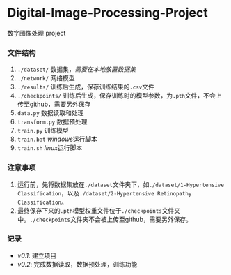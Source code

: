 # Digital-Image-Processing-Project
数字图像处理 project

### 文件结构

1. `./dataset/` 数据集，*需要在本地放置数据集*
2. `./network/` 网络模型
3. `./results/` 训练后生成，保存训练结果的`.csv`文件
4. `./checkpoints/` 训练后生成，保存训练时的模型参数，为`.pth`文件，不会上传至github，需要另外保存
5. `data.py` 数据读取和处理
6. `transform.py` 数据预处理
7. `train.py` 训练模型
8. `train.bat` *windows*运行脚本
9. `train.sh` *linux*运行脚本

### 注意事项

1. 运行前，先将数据集放在`./dataset`文件夹下，如`./dataset/1-Hypertensive Classification`，以及`./dataset/2-Hypertensive Retinopathy Classification`。
2. 最终保存下来的`.pth`模型权重文件位于`./checkpoints`文件夹中。`./checkpoints`文件夹不会被上传至github，需要另外保存。

### 记录

- *v0.1*: 建立项目
- *v0.2*: 完成数据读取，数据预处理，训练功能